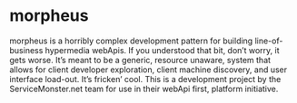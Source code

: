 morpheus
========
morpheus is a horribly complex development pattern for building line-of-business hypermedia webApis. If you understood that bit, don’t worry, it gets worse. It’s meant to be a generic, resource unaware, system that allows for client developer exploration, client machine discovery, and user interface load-out. It’s fricken’ cool. This is a development project by the ServiceMonster.net team for use in their webApi first, platform initiative.
